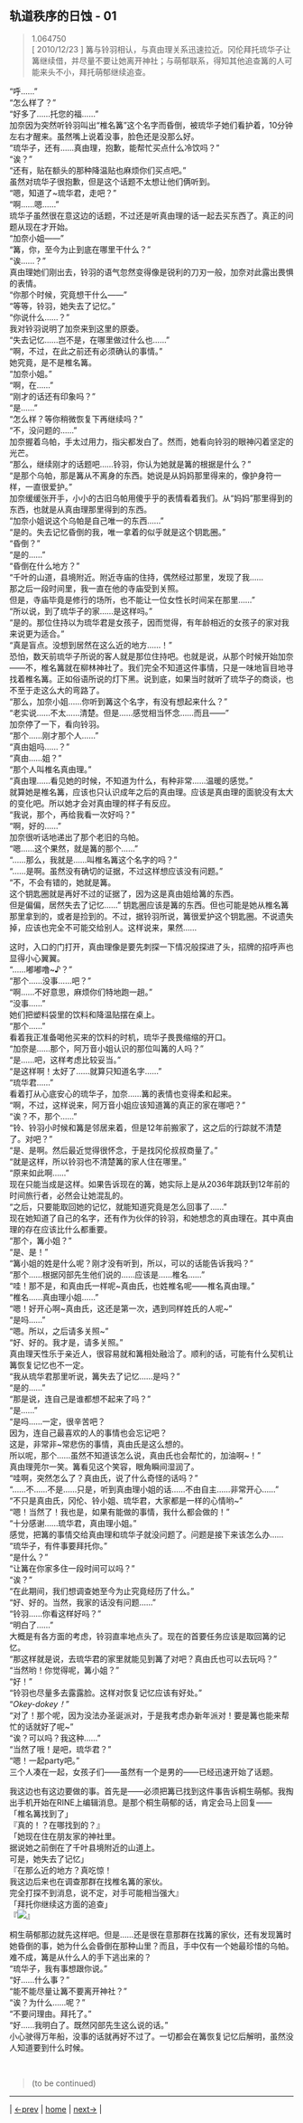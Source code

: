 ## 轨道秩序的日蚀 - 01
> 1.064750  
> [ 2010/12/23 ] 篝与铃羽相认，与真由理关系迅速拉近。冈伦拜托琉华子让篝继续借，并尽量不要让她离开神社；与萌郁联系，得知其他追查篝的人可能来头不小，拜托萌郁继续追查。  

“呼……”  
“怎么样了？”  
“好多了……托您的福……”  
加奈因为突然听铃羽叫出“椎名篝”这个名字而昏倒，被琉华子她们看护着，10分钟左右才醒来。虽然嘴上说着没事，脸色还是没那么好。  
“琉华子，还有……真由理，抱歉，能帮忙买点什么冷饮吗？”  
“诶？”  
“还有，贴在额头的那种降温贴也麻烦你们买点吧。”  
虽然对琉华子很抱歉，但是这个话题不太想让他们俩听到。  
“嗯，知道了~琉华君，走吧？”  
“啊……嗯……”  
琉华子虽然很在意这边的话题，不过还是听真由理的话一起去买东西了。真正的问题从现在才开始。  
“加奈小姐——”  
“篝，你，至今为止到底在哪里干什么？”  
“诶……？”  
真由理她们刚出去，铃羽的语气忽然变得像是锐利的刀刃一般，加奈对此露出畏惧的表情。  
“你那个时候，究竟想干什么——”  
“等等，铃羽，她失去了记忆。”  
“你说什么……？”  
我对铃羽说明了加奈来到这里的原委。  
“失去记忆……岂不是，在哪里做过什么也……”  
“啊，不过，在此之前还有必须确认的事情。”  
她究竟，是不是椎名篝。  
“加奈小姐。”  
“啊，在……”  
“刚才的话还有印象吗？”  
“是……”  
“怎么样？等你稍微恢复下再继续吗？”  
“不，没问题的……”  
加奈握着乌帕，手太过用力，指尖都发白了。然而，她看向铃羽的眼神闪着坚定的光芒。  
“那么，继续刚才的话题吧……铃羽，你认为她就是篝的根据是什么？”  
“是那个乌帕，那是篝从不离身的东西。她说是从妈妈那里得来的，像护身符一样，一直很爱护。”  
加奈缓缓张开手，小小的古旧乌帕用傻乎乎的表情看着我们。从“妈妈”那里得到的东西，也就是从真由理那里得到的东西。  
“加奈小姐说这个乌帕是自己唯一的东西……”  
“是的。失去记忆昏倒的我，唯一拿着的似乎就是这个钥匙圈。”  
“昏倒？”  
“是的……”  
“昏倒在什么地方？”  
“千叶的山道，县境附近。附近寺庙的住持，偶然经过那里，发现了我……  
 那之后一段时间里，我一直在他的寺庙受到关照。  
 但是，寺庙毕竟是修行的场所，也不能让一位女性长时间呆在那里……”  
“所以说，到了琉华子的家……是这样吗。”  
“是的。那位住持以为琉华君是女孩子，因而觉得，有年龄相近的女孩子的家对我来说更为适合。”  
“真是盲点。没想到居然在这么近的地方……！”  
恐怕，数天前琉华子所说的客人就是那位住持吧。也就是说，从那个时候开始加奈——不，椎名篝就在柳林神社了。我们完全不知道这件事情，只是一味地盲目地寻找着椎名篝。正如俗语所说的灯下黑。说到底，如果当时就听了琉华子的商谈，也不至于走这么大的弯路了。  
“那么，加奈小姐……你听到篝这个名字，有没有想起来什么？”  
“老实说……不太……清楚。但是……感觉相当怀念……而且——”  
加奈停了一下，看向铃羽。  
“那个……刚才那个人……”  
“真由姐吗……？”  
“真由……姐？”  
“那个人叫椎名真由理。”  
“真由理……看见她的时候，不知道为什么，有种非常……温暖的感觉。”  
就算她是椎名篝，应该也只认识成年之后的真由理。应该是真由理的面貌没有太大的变化吧。所以她才会对真由理的样子有反应。  
“我说，那个，再给我看一次好吗？”  
“啊，好的……”  
加奈很听话地递出了那个老旧的乌帕。  
“嗯……这个果然，就是篝的那个……”  
“……那么，我就是……叫椎名篝这个名字的吗？”  
“……是啊。虽然没有确切的证据，不过这样想应该没有问题。”  
“不，不会有错的，她就是篝。  
 这个钥匙圈就是再好不过的证据了，因为这是真由姐给篝的东西。  
 但是偏偏，居然失去了记忆……”
钥匙圈应该是篝的东西。但也可能是她从椎名篝那里拿到的，或者是捡到的。不过，据铃羽所说，篝很爱护这个钥匙圈。不说遗失掉，应该也完全不可能交给别人。这样说来，果然……  

这时，入口的门打开，真由理像是要先刺探一下情况般探进了头，招牌的招呼声也显得小心翼翼。  
“……嘟嘟噜~♪？”  
“那个……没事……吧？”  
“啊……不好意思，麻烦你们特地跑一趟。”  
“没事……”  
她们把塑料袋里的饮料和降温贴摆在桌上。  
“那个……”  
看着我正准备喝他买来的饮料的时机，琉华子畏畏缩缩的开口。  
“加奈是……那个，阿万音小姐认识的那位叫篝的人吗？”  
“是……吧，这样考虑比较妥当。”  
“是这样啊！太好了……就算只知道名字……”  
“琉华君……”  
看着打从心底安心的琉华子，加奈……篝的表情也变得柔和起来。  
“啊，不过，这样说来，阿万音小姐应该知道篝的真正的家在哪吧？”  
“诶？不，那个……”  
“铃、铃羽小时候和篝是邻居来着，但是12年前搬家了，这之后的行踪就不清楚了。对吧？”  
“是、是啊。然后最近觉得很怀念，于是找冈伦叔叔商量了。”  
“就是这样，所以铃羽也不清楚篝的家人住在哪里。”  
“原来如此啊……”  
现在只能当成是这样。如果告诉现在的篝，她实际上是从2036年跳跃到12年前的时间旅行者，必然会让她混乱的。  
“之后，只要能取回她的记忆，就能知道究竟是怎么回事了……”  
现在她知道了自己的名字，还有作为伙伴的铃羽，和她想念的真由理在。其中真由理的存在应该比什么都重要。  
“那个，篝小姐？”  
“是、是！”  
“篝小姐的姓是什么呢？刚才没有听到，所以，可以的话能告诉我吗？”  
“那个……根据冈部先生他们说的……应该是……椎名……”  
“哇！那不是，和真由氏一样呢~真由氏，也姓椎名呢——椎名真由理。”  
“椎名……真由理小姐……”  
“嗯！好开心啊~真由氏，这还是第一次，遇到同样姓氏的人呢~”  
“是吗……”  
“嗯。所以，之后请多关照~”  
“好、好的。我才是，请多关照。”  
真由理天性乐于亲近人，很容易就和篝相处融洽了。顺利的话，可能有什么契机让篝恢复记忆也不一定。  
“我从琉华君那里听说，篝失去了记忆……是吗？”  
“是的……”  
“那是说，连自己是谁都想不起来了吗？”  
“是……”  
“是吗……一定，很辛苦吧？  
 因为，连自己最喜欢的人的事情也会忘记吧？  
 这是，非常非~常悲伤的事情，真由氏是这么想的。  
 所以呢，那个……虽然不知道该怎么说，真由氏也会帮忙的，加油啊~！”  
真由理莞尔一笑。篝看见这个笑容，眼角瞬间湿润了。  
“哇啊，突然怎么了？真由氏，说了什么奇怪的话吗？”  
“……不……不是……只是，听到真由理小姐的话……不由自主……非常开心……”  
“不只是真由氏，冈伦、铃小姐、琉华君，大家都是一样的心情哟~”  
“嗯！当然了！我也是，如果有能做的事情，我什么都会做的！”  
“十分感谢……琉华君，真由理小姐。”  
感觉，把篝的事情交给真由理和琉华子就没问题了。问题是接下来该怎么办……  
“琉华子，有件事要拜托你。”  
“是什么？”  
“让篝在你家多住一段时间可以吗？”  
“诶？”  
“在此期间，我们想调查她至今为止究竟经历了什么。”  
“好、好的。当然，我家的话没有问题……”  
“铃羽……你看这样好吗？”  
“明白了……”  
大概是有各方面的考虑，铃羽直率地点头了。现在的首要任务应该是取回篝的记忆。  
“那这样就是说，去琉华君的家里就能见到篝了对吧？真由氏也可以去玩吗？”  
“当然哟！你觉得呢，篝小姐？”  
“好！”  
“铃羽也尽量多去露露脸。这样对恢复记忆应该有好处。”  
“*Okey-dokey！*”  
“对了！那个呢，因为没法办圣诞派对，于是我考虑办新年派对！要是篝也能来帮忙的话就好了呢~”  
“诶？可以吗？我这种……”  
“当然了哦！是吧，琉华君？”  
“嗯！一起party吧。”  
三个人凑在一起，女孩子们——虽然有一个是男的——已经迅速开始了话题。  

我这边也有这边要做的事。首先是——必须把篝已找到这件事告诉桐生萌郁。我掏出手机开始在RINE上编辑消息。是那个桐生萌郁的话，肯定会马上回复——  
「椎名篝找到了」  
『真的！？在哪找到的？』  
「她现在住在朋友家的神社里。  
 据说她之前倒在了千叶县境附近的山道上。  
 可是，她失去了记忆」  
『在那么近的地方？真吃惊！  
 我这边后来也在调查那群在找椎名篝的家伙。  
 完全打探不到消息，说不定，对手可能相当强大』  
「拜托你继续这方面的追查」  
『![](../img/emoji/okarin-OK.png)』  

桐生萌郁那边就先这样吧。但是……还是很在意那群在找篝的家伙，还有发现篝时她昏倒的事，她为什么会昏倒在那种山里？而且，手中仅有一个她最珍惜的乌帕。难不成，篝是从什么人的手下逃出来的？  
“琉华子，我有事想跟你说。”  
“好……什么事？”  
“能不能尽量让篝不要离开神社？”  
“诶？为什么……呢？”  
“不要问理由。拜托了。”  
“好……我明白了。既然冈部先生这么说的话。”  
小心驶得万年船，没事的话就再好不过了。一切都会在篝恢复记忆后解明，虽然没人知道要到什么时候。  


<br/>

> (to be continued)
---

| [←prev](./0062) | [home](../../) | [next→](./0064) |
